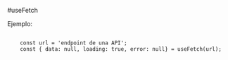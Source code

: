 #useFetch

Ejemplo:
```

    const url = 'endpoint de una API';
    const { data: null, loading: true, error: null} = useFetch(url);

```
